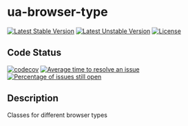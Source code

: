 # ua-browser-type

[![Latest Stable Version](https://poser.pugx.org/mimmi20/ua-browser-type/v/stable?format=flat-square)](https://packagist.org/packages/mimmi20/ua-browser-type)
[![Latest Unstable Version](https://poser.pugx.org/mimmi20/ua-browser-type/v/unstable?format=flat-square)](https://packagist.org/packages/mimmi20/ua-browser-type)
[![License](https://poser.pugx.org/mimmi20/ua-browser-type/license?format=flat-square)](https://packagist.org/packages/mimmi20/ua-browser-type)

## Code Status

[![codecov](https://codecov.io/gh/mimmi20/ua-browser-type/branch/master/graph/badge.svg)](https://codecov.io/gh/mimmi20/ua-browser-type)
[![Average time to resolve an issue](https://isitmaintained.com/badge/resolution/mimmi20/ua-browser-type.svg)](https://isitmaintained.com/project/mimmi20/ua-browser-type "Average time to resolve an issue")
[![Percentage of issues still open](https://isitmaintained.com/badge/open/mimmi20/ua-browser-type.svg)](https://isitmaintained.com/project/mimmi20/ua-browser-type "Percentage of issues still open")

## Description

Classes for different browser types

